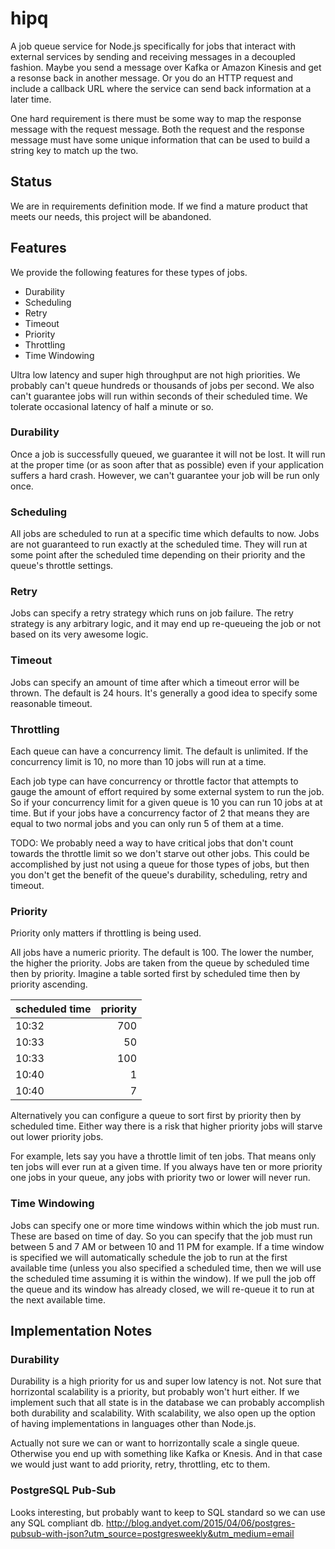 # hipq

A job queue service for Node.js specifically for jobs that interact with external
services by sending and receiving messages in a decoupled fashion. Maybe you
send a message over Kafka or Amazon Kinesis and get a resonse back in another
message. Or you do an HTTP request and include a callback URL where the service
can send back information at a later time.

One hard requirement is there must be some way to map the response
message with the request message. Both the request and the response message must
have some unique information that can be used to build a string key to match up
the two.

## Status

We are in requirements definition mode. If we find a mature product that meets our needs, this
project will be abandoned. 

## Features

We provide the following features for these types of jobs.

* Durability
* Scheduling
* Retry
* Timeout
* Priority
* Throttling
* Time Windowing

Ultra low latency and super high throughput are not high priorities. We probably
can't queue hundreds or thousands of jobs per second. We also can't
guarantee jobs will run within seconds of their scheduled time. We tolerate
occasional latency of half a minute or so.

### Durability

Once a job is successfully queued, we guarantee it will not be lost. It will
run at the proper time (or as soon after that as possible) even if your
application suffers a hard crash. However, we can't guarantee your job will be run only once.

### Scheduling

All jobs are scheduled to run at a specific time which defaults to now. Jobs are not guaranteed to run exactly at the
scheduled time. They will run at some point after the scheduled time depending
on their priority and the queue's throttle settings.

### Retry

Jobs can specify a retry strategy which runs on job failure. The retry strategy
is any arbitrary logic, and it may end up re-queueing the job or not based on its
very awesome logic.

### Timeout

Jobs can specify an amount of time after which a timeout error will be thrown. The default is 24 hours. It's generally a good idea to specify some reasonable timeout.

### Throttling

Each queue can have a concurrency limit. The default is unlimited. If the
concurrency limit is 10, no more than 10 jobs will run at a time.

Each job type can have concurrency or throttle factor that attempts to gauge
the amount of effort required by some external system to run the job. So if your
concurrency limit for a given queue is 10 you can run 10 jobs at at time. But
if your jobs have a concurrency factor of 2 that means they are equal to
two normal jobs and you can only run 5 of them at a time.

TODO: We probably need a way to have critical jobs that don't count towards the throttle limit so we don't starve out other jobs. This could be accomplished by just not using a queue for those types of jobs, but then you don't get the benefit of the queue's durability, scheduling, retry and timeout.

### Priority

Priority only matters if throttling is being used.

All jobs have a numeric priority. The default is 100. The lower the number, the
higher the priority. Jobs are taken from the queue by scheduled time then by
priority. Imagine a table sorted first by scheduled time then by priority
ascending.

scheduled time      | priority
:------------------ | -------:
10:32               |      700
10:33               |       50
10:33               |      100
10:40               |        1
10:40               |        7

Alternatively you can configure a queue to sort first by priority then by
scheduled time. Either way there is a risk that higher priority jobs will starve out lower priority jobs. 

For example, lets say you have a throttle limit of ten jobs. That means only ten
jobs will ever run at a given time. If you always have ten or more priority one
jobs in your queue, any jobs with priority two or lower will never run.

### Time Windowing

Jobs can specify one or more time windows within which the job must run. These
are based on time of day. So you can specify that the job must run between 5 and
7 AM or between 10 and 11 PM for example. If a time window is specified we will
automatically schedule the job to run at the first available time (unless you
also specified a scheduled time, then we will use the scheduled time assuming it
is  within the window). If we pull the job off the queue and its window has
already closed, we will re-queue it to run at the next available time.

## Implementation Notes

### Durability

Durability is a high priority for us and super low latency is not. Not sure that horrizontal 
scalability is a priority, but probably won't hurt either. If we implement such that all state
is in the database we can probably accomplish both durability and scalability. With scalability,
we also open up the option of having implementations in languages other than Node.js.

Actually not sure we can or want to horrizontally scale a single queue. Otherwise you end up 
with something like Kafka or Knesis. And in that case we would just want to add priority,
retry, throttling, etc to them.

### PostgreSQL Pub-Sub

Looks interesting, but probably want to keep to SQL standard so we can use any SQL compliant db.
http://blog.andyet.com/2015/04/06/postgres-pubsub-with-json?utm_source=postgresweekly&utm_medium=email
